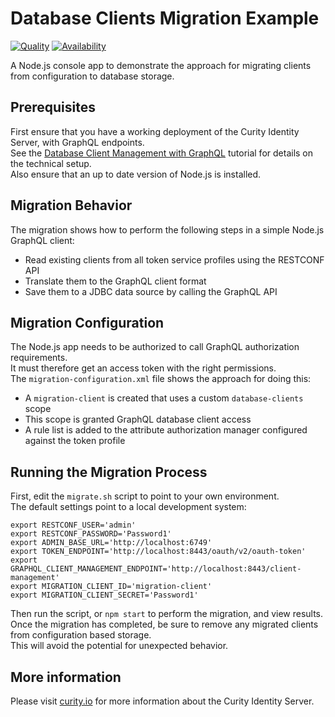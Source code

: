 # Database Clients Migration Example

[![Quality](https://img.shields.io/badge/quality-demo-red)](https://curity.io/resources/code-examples/status/)
[![Availability](https://img.shields.io/badge/availability-source-blue)](https://curity.io/resources/code-examples/status/)

A Node.js console app to demonstrate the approach for migrating clients from configuration to database storage.

## Prerequisites

First ensure that you have a working deployment of the Curity Identity Server, with GraphQL endpoints.\
See the [Database Client Management with GraphQL](https://curity.io/resources/learn/graphql-client-management/) tutorial for details on the technical setup.\
Also ensure that an up to date version of Node.js is installed.

## Migration Behavior

The migration shows how to perform the following steps in a simple Node.js GraphQL client:

- Read existing clients from all token service profiles using the RESTCONF API
- Translate them to the GraphQL client format
- Save them to a JDBC data source by calling the GraphQL API

## Migration Configuration

The Node.js app needs to be authorized to call GraphQL authorization requirements.\
It must therefore get an access token with the right permissions.\
The `migration-configuration.xml` file shows the approach for doing this:

- A `migration-client` is created that uses a custom `database-clients` scope
- This scope is granted GraphQL database client access
- A rule list is added to the attribute authorization manager configured against the token profile

## Running the Migration Process

First, edit the `migrate.sh` script to point to your own environment.\
The default settings point to a local development system:

```text
export RESTCONF_USER='admin'
export RESTCONF_PASSWORD='Password1'
export ADMIN_BASE_URL='http://localhost:6749'
export TOKEN_ENDPOINT='http://localhost:8443/oauth/v2/oauth-token'
export GRAPHQL_CLIENT_MANAGEMENT_ENDPOINT='http://localhost:8443/client-management'
export MIGRATION_CLIENT_ID='migration-client'
export MIGRATION_CLIENT_SECRET='Password1'
```

Then run the script, or `npm start` to perform the migration, and view results.\
Once the migration has completed, be sure to remove any migrated clients from configuration based storage.\
This will avoid the potential for unexpected behavior.

## More information

Please visit [curity.io](https://curity.io/) for more information about the Curity Identity Server.